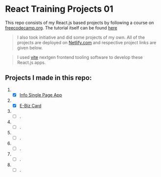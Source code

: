 # React Training Projects 01

This repo consists of my React.js based projects by following a course on [freecodecamp.org](https://www.freecodecamp.org). The tutorial itself can be found [here](https://www.youtube.com/watch?v=bMknfKXIFA8)

> I also took initiative and did some projects of my own. All of the projects are deployed on [Netlify.com](https://app.netlify.com/) and respective project links are given below.

> I used [vite](https://vitejs.dev/) nextgen frontend tooling software to develop these React.js apps.

## Projects I made in this repo:
1. - [x] [Info Single Page App](https://precious-moonbeam-d165b1.netlify.app/)
2. - [x] [E-Biz Card](https://brilliant-cocada-6cfb72.netlify.app/)
3. - [ ] .
4. - [ ] .
5. - [ ] .
6. - [ ] .
7. - [ ] .
8. - [ ] . 
